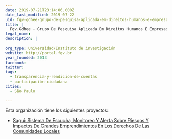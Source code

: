 ```yaml
---
date: 2019-07-21T23:14:06.000Z
date_last_modified: 2019-07-22
uid: fgv-gdhee-grupo-de-pesquisa-aplicada-em-direitos-humanos-e-empresas-da-fundacão-getulio-vargas
title: |
  Fgv.Gdhee - Grupo De Pesquisa Aplicada Em Direitos Humanos E Empresas Da Fundação Getulio Vargas
legal_name: 
description: |
  
org_type: Universidad/Instituto de investigación
website: http://portal.fgv.br
year_founded: 2013
facebook: 
twitter: 
tags:
  - transparencia-y-rendicion-de-cuentas
  - participación-ciudadana
cities: 
  - São Paulo

---
```


Esta organización tiene los siguientes proyectos:

- [Sagui: Sistema De Escucha, Monitoreo Y Alerta Sobre Riesgos Y Impactos De Grandes Emprendimientos En Los Derechos De Las Comunidades Locales](/proyectos/sagui-sistema-de-escucha-monitoreo-y-alerta-sobre-riesgos-y-impactos-de-grandes-emprendimientos-en-los-derechos-de-las-comunidades-locales)
